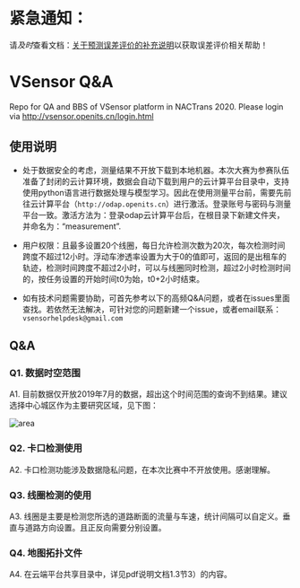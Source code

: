 # 紧急通知：
请*及时*查看文档：[关于预测误差评价的补充说明](./关于预测误差评价的补充说明.md)以获取误差评价相关帮助！

# VSensor Q&A
Repo for QA and BBS of VSensor platform in NACTrans 2020. Please login via http://vsensor.openits.cn/login.html

## 使用说明
* 处于数据安全的考虑，测量结果不开放下载到本地机器。本次大赛为参赛队伍准备了封闭的云计算环境，数据会自动下载到用户的云计算平台目录中，支持使用python语言进行数据处理与模型学习。因此在使用测量平台前，需要先前往云计算平台（`http://odap.openits.cn`）进行激活。登录账号与密码与测量平台一致。激活方法为：登录odap云计算平台后，在根目录下新建文件夹，并命名为：“measurement”.

* 用户权限：且最多设置20个线圈，每日允许检测次数为20次，每次检测时间跨度不超过12小时。浮动车渗透率设置为大于0的值即可，返回的是出租车的轨迹，检测时间跨度不超过2小时，可以与线圈同时检测，超过2小时检测时间的，按任务设置的开始时间t0为始，t0+2小时结束。

* 如有技术问题需要协助，可首先参考以下的高频Q&A问题，或者在issues里面查找。若依然无法解决，可针对您的问题新建一个issue，或者email联系：`vsensorhelpdesk@gmail.com`

## Q&A

### Q1. 数据时空范围

A1. 目前数据仅开放2019年7月的数据，超出这个时间范围的查询不到结果。建议选择中心城区作为主要研究区域，见下图：

![area](pic/area.png)



### Q2. 卡口检测使用

A2. 卡口检测功能涉及数据隐私问题，在本次比赛中不开放使用。感谢理解。



### Q3. 线圈检测的使用

A3. 线圈是主要是检测您所选的道路断面的流量与车速，统计间隔可以自定义。垂直与道路方向设置。且正反向需要分别设置。


### Q4. 地图拓扑文件

A4. 在云端平台共享目录中，详见pdf说明文档1.3节3）的内容。


